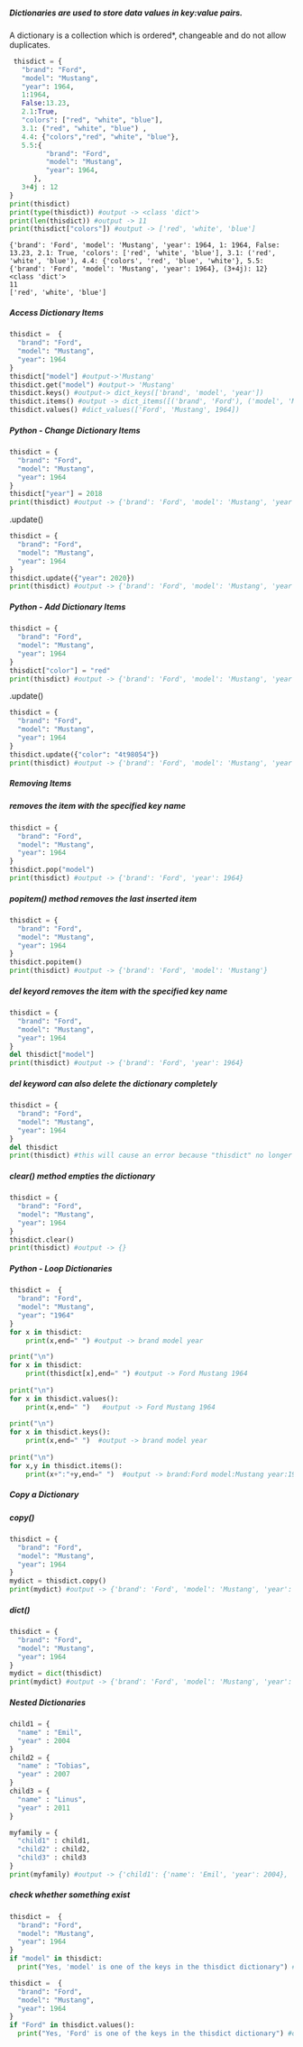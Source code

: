 
##### Dictionaries are used to store data values in key:value pairs.

A dictionary is a collection which is ordered*, changeable and do not allow duplicates.
```python 
 thisdict = {
   "brand": "Ford",
   "model": "Mustang",
   "year": 1964,
   1:1964,
   False:13.23,
   2.1:True,
   "colors": ["red", "white", "blue"],
   3.1: ("red", "white", "blue") ,
   4.4: {"colors","red", "white", "blue"},
   5.5:{
         "brand": "Ford",
         "model": "Mustang",
         "year": 1964,        
      },
   3+4j : 12  
}
print(thisdict)
print(type(thisdict)) #output -> <class 'dict'>
print(len(thisdict)) #output -> 11
print(thisdict["colors"]) #output -> ['red', 'white', 'blue']
```
```output 
{'brand': 'Ford', 'model': 'Mustang', 'year': 1964, 1: 1964, False: 13.23, 2.1: True, 'colors': ['red', 'white', 'blue'], 3.1: ('red', 'white', 'blue'), 4.4: {'colors', 'red', 'blue', 'white'}, 5.5: {'brand': 'Ford', 'model': 'Mustang', 'year': 1964}, (3+4j): 12}
<class 'dict'>
11
['red', 'white', 'blue']
``` 

##### Access Dictionary Items
```python
thisdict =	{
  "brand": "Ford",
  "model": "Mustang",
  "year": 1964
}
thisdict["model"] #output->'Mustang'
thisdict.get("model") #output-> 'Mustang'
thisdict.keys() #output-> dict_keys(['brand', 'model', 'year'])
thisdict.items() #output -> dict_items([('brand', 'Ford'), ('model', 'Mustang'), ('year', 1964)])
thisdict.values() #dict_values(['Ford', 'Mustang', 1964])
```
##### Python - Change Dictionary Items
```python 
thisdict = {
  "brand": "Ford",
  "model": "Mustang",
  "year": 1964
}
thisdict["year"] = 2018
print(thisdict) #output -> {'brand': 'Ford', 'model': 'Mustang', 'year': 2018}

```
.update()
```python 
thisdict = {
  "brand": "Ford",
  "model": "Mustang",
  "year": 1964
}
thisdict.update({"year": 2020})
print(thisdict) #output -> {'brand': 'Ford', 'model': 'Mustang', 'year': 2020}
```

##### Python - Add Dictionary Items
```python 
thisdict = {
  "brand": "Ford",
  "model": "Mustang",
  "year": 1964
}
thisdict["color"] = "red"
print(thisdict) #output -> {'brand': 'Ford', 'model': 'Mustang', 'year': 1964, 'color': 'red'}
```
.update()
```python 
thisdict = {
  "brand": "Ford",
  "model": "Mustang",
  "year": 1964
}
thisdict.update({"color": "4t98054"})
print(thisdict) #output -> {'brand': 'Ford', 'model': 'Mustang', 'year': 1964, 'color': '4t98054'}
```
##### Removing Items
#####  removes the item with the specified key name
```python
thisdict = {
  "brand": "Ford",
  "model": "Mustang",
  "year": 1964
}
thisdict.pop("model")
print(thisdict) #output -> {'brand': 'Ford', 'year': 1964}
```
#####  popitem() method removes the last inserted item
```python
thisdict = {
  "brand": "Ford",
  "model": "Mustang",
  "year": 1964
}
thisdict.popitem()
print(thisdict) #output -> {'brand': 'Ford', 'model': 'Mustang'}
```
##### del keyord removes the item with the specified key name
```python
thisdict = {
  "brand": "Ford",
  "model": "Mustang",
  "year": 1964
}
del thisdict["model"]
print(thisdict) #output -> {'brand': 'Ford', 'year': 1964}
```
##### del keyword can also delete the dictionary completely
```python
thisdict = {
  "brand": "Ford",
  "model": "Mustang",
  "year": 1964
}
del thisdict
print(thisdict) #this will cause an error because "thisdict" no longer exists.
```
##### clear() method empties the dictionary
```python 
thisdict = {
  "brand": "Ford",
  "model": "Mustang",
  "year": 1964
}
thisdict.clear()
print(thisdict) #output -> {}
```
##### Python - Loop Dictionaries
```python 
thisdict =	{
  "brand": "Ford",
  "model": "Mustang",
  "year": "1964"
}
for x in thisdict:
    print(x,end=" ") #output -> brand model year 

print("\n")
for x in thisdict:
    print(thisdict[x],end=" ") #output -> Ford Mustang 1964 
    
print("\n")    
for x in thisdict.values():
    print(x,end=" ")   #output -> Ford Mustang 1964
    
print("\n")    
for x in thisdict.keys():
    print(x,end=" ")  #output -> brand model year 
    
print("\n")    
for x,y in thisdict.items():
    print(x+":"+y,end=" ")  #output -> brand:Ford model:Mustang year:1964 

```

##### Copy a Dictionary
##### copy()
```python 
thisdict = {
  "brand": "Ford",
  "model": "Mustang",
  "year": 1964
}
mydict = thisdict.copy()
print(mydict) #output -> {'brand': 'Ford', 'model': 'Mustang', 'year': 1964}
```
##### dict()
```python 
thisdict = {
  "brand": "Ford",
  "model": "Mustang",
  "year": 1964
}
mydict = dict(thisdict)
print(mydict) #output -> {'brand': 'Ford', 'model': 'Mustang', 'year': 1964}
```
##### Nested Dictionaries
```python 
child1 = {
  "name" : "Emil",
  "year" : 2004
}
child2 = {
  "name" : "Tobias",
  "year" : 2007
}
child3 = {
  "name" : "Linus",
  "year" : 2011
}

myfamily = {
  "child1" : child1,
  "child2" : child2,
  "child3" : child3
}
print(myfamily) #output -> {'child1': {'name': 'Emil', 'year': 2004}, 'child2': {'name': 'Tobias', 'year': 2007}, 'child3': {'name': 'Linus', 'year': 2011}}

```
##### check whether something exist 
```python 
thisdict =	{
  "brand": "Ford",
  "model": "Mustang",
  "year": 1964
}
if "model" in thisdict:
  print("Yes, 'model' is one of the keys in the thisdict dictionary") #output -> Yes, 'model' is one of the keys in the thisdict dictionary

```
```python 
thisdict =	{
  "brand": "Ford",
  "model": "Mustang",
  "year": 1964
}
if "Ford" in thisdict.values():
  print("Yes, 'Ford' is one of the keys in the thisdict dictionary") #output -> Yes, 'Ford' is one of the keys in the thisdict dictionary

```
